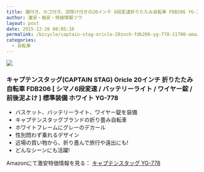 ```yaml
---
title: 鍵付き、カゴ付き、泥除け付きの20インチ 6段変速折りたたみ自転車 FDB206 YG-778 タイムセール特価11,700円！送料無料！
author: 激安・格安・特価情報ツウ
layout: post
date: 2015-12-26 00:05:10
permalink: /bicycle/captain-stag-oricle-20inch-fdb206-yg-778-11700-amazon.html
categories:
  - 自転車
---
```

<div class="img-bg2 img_L">
  <a rel="nofollow" href="//www.amazon.co.jp/gp/product/B018U8S3X4/ref=as_li_tf_il?ie=UTF8&camp=247&creative=1211&creativeASIN=B018U8S3X4&linkCode=as2&tag=tokkajohotsu-22"><img border="0" src="//ws-fe.amazon-adsystem.com/widgets/q?_encoding=UTF8&ASIN=B018U8S3X4&Format=_SL250_&ID=AsinImage&MarketPlace=JP&ServiceVersion=20070822&WS=1&tag=tokkajohotsu-22" ></a><img src="//ir-jp.amazon-adsystem.com/e/ir?t=tokkajohotsu-22&l=as2&o=9&a=B018U8S3X4" width="1" height="1" border="0" alt="" style="border:none !important; margin:0px !important;" />
</div>

### キャプテンスタッグ(CAPTAIN STAG) Oricle 20インチ 折りたたみ自転車 FDB206 [ シマノ6段変速 / バッテリーライト / ワイヤー錠 / 前後泥よけ ] 標準装備 ホワイト YG-778
<!--more-->

* バスケット、バッテリーライト、ワイヤー錠を装備
* キャプテンスタッグブランドの折り畳み自転車
* ホワイトフレームにグレーのデカール
* 性別問わず乗れるデザイン
* 近場の買い物から、折り畳んで旅行や遠出にも!
* どんなシーンにも活躍!

Amazonにて激安特価情報を見る： <a href="//www.amazon.co.jp/gp/product/B018U8S3X4/ref=as_li_tf_il?ie=UTF8&camp=247&creative=1211&creativeASIN=B018U8S3X4&linkCode=as2&tag=tokkajohotsu-22" target="_blank"><span class="fs150p">キャプテンスタッグ YG-778</span></a>
